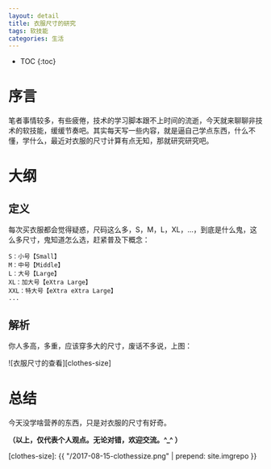 ```yaml
---
layout: detail
title: 衣服尺寸的研究
tags: 软技能
categories: 生活
---
```


* TOC
{:toc}

# 序言

笔者事情较多，有些疲倦，技术的学习脚本跟不上时间的流逝，今天就来聊聊非技术的软技能，缓缓节奏吧。其实每天写一些内容，就是逼自己学点东西，什么不懂，学什么，最近对衣服的尺寸计算有点无知，那就研究研究吧。

# 大纲

## 定义

每次买衣服都会觉得疑惑，尺码这么多，S，M，L，XL，...，到底是什么鬼，这么多尺寸，鬼知道怎么选，赶紧普及下概念：

~~~
S：小号【Small】
M：中号【Middle】
L：大号【Large】
XL：加大号【eXtra Large】
XXL：特大号【eXtra eXtra Large】
...
~~~

## 解析

你人多高，多重，应该穿多大的尺寸，废话不多说，上图：

![衣服尺寸的查看][clothes-size]



# 总结

今天没学啥营养的东西，只是对衣服的尺寸有好奇。

**（以上，仅代表个人观点。无论对错，欢迎交流。^_^ ）**


[clothes-size]: {{ "/2017-08-15-clothessize.png" | prepend: site.imgrepo }}
